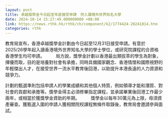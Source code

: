 ```yaml
---
layout: post
title: 卓越獎學金今日起至年底接受申請　供入讀境外世界知名大學
date: 2024-10-14 15:27:49.000000000 +08:00
link: https://news.rthk.hk/rthk/ch/component/k2/1774424-20241014.htm
categories: rthk
---
```


教育局宣布，香港卓越獎學金計劃由今日起至12月31日接受申請。有意於2025/26學年起入讀香港境外世界知名大學的學士學位，或研究院課程的合資格香港學生均可申請。
　　 
局方說，獎學金計劃以香港最出類拔萃的學生為對象，擇優而取，目的是培養對社會有承擔，同時具備國家觀念、香港情懷和國際視野的年輕傑出人才，在接受世界一流水平教育後回港，以助提升本港長遠的人力資源和競爭力。

計劃的甄選準則包括申請人的學業成績和其他個人特質，例如領導才能和潛質、對社會的貢獻和承擔等。獎學金得主必須修畢指定課程，並承諾畢業後回港工作最少兩年，或相當於獲獎學金資助的年期。
　　 
獎學金以每年30萬元為上限，毋須資產審查。獲甄選入圍的申請人獲相關院校課程無條件取錄後，教育局會邀請參與面試。
